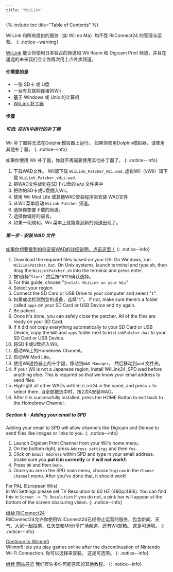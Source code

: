 ```yaml
---
title: "WiiLink"
---
```


{% include toc title="Table of Contents" %}

WiiLink 和所有提供的服务（如 Wii no Ma）均不受 RiiConnect24 的管理与运营。
{: .notice--warning}

[WiiLink](https://wiilink24.com/) 能让你使用日本独占的频道如 Wii Room 和 Digicam Print 频道，并且在遥远的未来我们会让你再次用上点外卖频道。

#### 你需要的是

* 一张 SD卡 或 U盘
* 一台有互联网连接的Wii
* 基于 Windows 或 Unix 的计算机
* [WiiLink 补丁器](https://github.com/WiiLink24/WiiLink24-Patcher/releases)

#### 步骤

##### 可选: 在Wii中运行的补丁器
Wii 补丁器将无法在Dolphin模拟器上运行。 如果你使用Dolphin模拟器，请使用其他补丁器。
{: .notice--info}

如果你使用 Wii 补丁器，你就不再需要使用其他补丁器了。
{: .notice--info}

1. 下载WAD文件。 Wii请下载 `WiiLink_Patcher_Wii.wad`. 虚拟Wii（vWii）请下载 `WiiLink_Patcher_vWii.wad`.
2. 把WAD文件放到在SD卡/U盘的 `WAD` 文件夹中
3. 把你的SD卡或U盘插入Wii。
4. 使用 Wii Mod Lite 或其他WAD安装程序来安装 WAD文件
5. 从Wii 菜单启动 `WiLink Patcher` 频道。
6. 选择你想要下载的频道。
7. 选择你偏好的语言。
8. 如果一切顺利，Wii 菜单上就能看到新的频道出现了。

##### 第一步 - 安装 WAD 文件

[如果你想要看到如何安装WAD的详细说明，点击这里！](wiimodlite)
{: .notice--info}

1. Download the required files based on your OS. On Windows, run `WiiLinkPatcher.bat`. On Unix systems, launch terminal and type sh, then drag the `WiiLinkPatcher.sh` into the terminal and press enter.
2. 按1选择"`Start`" 然后按`ENTER`确认选择。
3. For this guide, choose "`Install WiiLink on your Wii`"
4. Select your region.
5. Connect the SD Card or USB Drive to your computer and select "`1`".
6. 如果成功检测到您的设备，选择"`1`"。 If not, make sure there's a folder called `apps` on your SD Card or USB Device and try again.
7. Be patient...
8. Once it's done, you can safely close the patcher. All of the files are ready on your SD Card.
9. If it did not copy everything automatically to your SD Card or USB Device, copy the `WAD` and `apps` folder next to `WiiLinkPatcher.bat` to your SD Card or USB Device.
10. 将SD卡或U盘插入Wii。
11. 启动Wii上的Homebrew Channel。
12. 启动Wii Mod Lite。
13. 使用Wii遥控器上的十字键，移动到`WAD Manager`， 然后移动到`wad` 文件夹。
14. If your Wii is not a Japanese region, install WiiLink24_SPD.wad before anything else. This is required so that we know your email address to send files.
15. Highlight all other WADs with `WiiLink24` in the name, and press + to select them. 当全部被选中时，按2次A安装WAD。
16. After it is successfully installed, press the HOME Button to exit back to the Homebrew Channel.

##### Section II - Adding your email to SPD

Adding your email to SPD will allow channels like Digicam and Demae to send files like images or links to you.
{: .notice--info}

1. Launch Digicam Print Channel from your Wii's home menu.
2. On the bottom right, press `Address settings` and then `Yes`.
3. Click on `Email Address` within SPD and type in your email address. (make sure you **put it in correctly** or it **will not work!**)
4. Press `OK` and then `Done`.
5. Once you are in the SPD main menu, choose `Digicam` in the `Choose Channel` menu. After you’ve done that, it should work!

For PAL (European Wiis)<br> In Wii Settings please set TV Resolution to 60 HZ (480p/480i). You can find this in `Screen -> TV Resolution` If you do not, a pink bar will appear at the bottom of the screen obscuring vision.
{: .notice--info}

[继续 RiiConnect24](riiconnect24)<br> RiiConnect24允许你使用WiiConnect24已经停止运营的服务，包含新闻、天气、大家一起投票、任天堂和Mii分享广场频道，还有Wii邮箱。 这是可选项。
{: .notice--info}

[Continue to Wiimmfi](wiimmfi)<br> Wiimmfi lets you play games online after the discontinuation of Nintendo Wi-Fi Connection. 你可以选择来安装。 这是可选项。
{: .notice--info}

[继续 网站导览](site-navigation) 我们有许多你可能喜欢的其他教程。
{: .notice--info}
